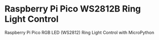 # Raspberry Pi Pico WS2812B Ring Light Control
Raspberry Pi Pico RGB LED (WS2812) Ring Light Control with MicroPython 
